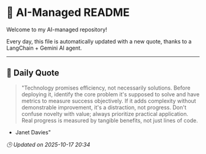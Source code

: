 # 🧠 AI-Managed README

Welcome to my AI-managed repository!

Every day, this file is automatically updated with a new quote, thanks to a LangChain + Gemini AI agent.

---

## 📅 Daily Quote

> "Technology promises efficiency, not necessarily solutions. Before deploying it, identify the core problem it's supposed to solve and have metrics to measure success objectively. If it adds complexity without demonstrable improvement, it's a distraction, not progress. Don't confuse novelty with value; always prioritize practical application. Real progress is measured by tangible benefits, not just lines of code.
- Janet Davies"

*🕒 Updated on 2025-10-17 20:34*